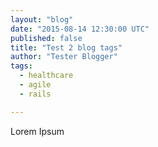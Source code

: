```yaml
---
layout: "blog"
date: "2015-08-14 12:30:00 UTC"
published: false
title: "Test 2 blog tags"
author: "Tester Blogger"
tags:
  - healthcare
  - agile
  - rails

---
```


<p>Lorem Ipsum</p>
